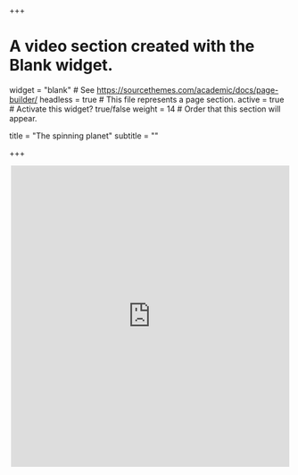 +++
# A video section created with the Blank widget.

widget = "blank"  # See https://sourcethemes.com/academic/docs/page-builder/
headless = true  # This file represents a page section.
active = true  # Activate this widget? true/false
weight = 14  # Order that this section will appear.

title = "The spinning planet"
subtitle = ""

+++

<body>
  <header>
    <iframe src="https://www.youtube.com/embed/w7Ap0k7qp2k?autoplay=1&loop=0&rel=0&showinfo=0&controls=0&autohide=1" frameborder="0" class="row post-image-bg" markdown="0" width=99% height=540></iframe>
  </header>
  
  <main></main>
  
</body>
